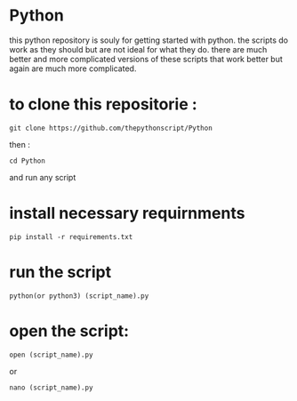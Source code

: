 # Python
this python repository is souly for getting started with python.
the scripts do work as they should but are not ideal for what they do.
there are much better and more complicated versions of these scripts that work better but again are much more complicated.

# to clone this repositorie :

`git clone https://github.com/thepythonscript/Python`

then :


`cd Python`

and run any script

# install necessary requirnments

`pip install -r requirements.txt`

# run the script  

`python(or python3) (script_name).py`


# open the script:

`open (script_name).py`

or

`nano (script_name).py`
